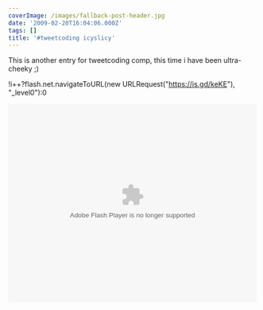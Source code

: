 ```yaml
---
coverImage: /images/fallback-post-header.jpg
date: '2009-02-20T16:04:06.000Z'
tags: []
title: '#tweetcoding icyslicy'
---
```


This is another entry for tweetcoding comp, this time i have been ultra-cheeky ;)

<!-- more -->

!i++?flash.net.navigateToURL(new URLRequest("https://is.gd/keKE"), "\_level0"):0

<div class="ArwC7c ckChnd"><object width="500" height="400" data="/flash/tweetcoding/mikeysee03.swf" type="application/x-shockwave-flash"><param name="src" value="/flash/tweetcoding/mikeysee03.swf" /></object></div>
